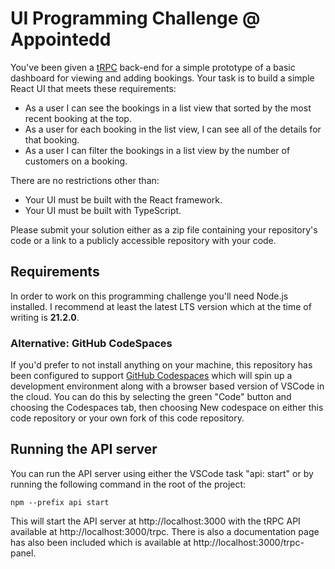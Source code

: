 # UI Programming Challenge @ Appointedd

You've been given a [tRPC](https://trpc.io) back-end for a simple prototype of a basic dashboard for viewing and adding bookings. Your task is to build a simple React UI that meets these requirements:

- As a user I can see the bookings in a list view that sorted by the most recent booking at the top.
- As a user for each booking in the list view, I can see all of the details for that booking.
- As a user I can filter the bookings in a list view by the number of customers on a booking.

There are no restrictions other than:

- Your UI must be built with the React framework.
- Your UI must be built with TypeScript.

Please submit your solution either as a zip file containing your repository's code or a link to a publicly accessible repository with your code.

## Requirements

In order to work on this programming challenge you'll need Node.js installed. I recommend at least the latest LTS version which at the time of writing is **21.2.0**.

### Alternative: GitHub CodeSpaces

If you'd prefer to not install anything on your machine, this repository has been configured to support [GitHub Codespaces](https://github.com/features/codespaces) which will spin up a development environment along with a browser based version of VSCode in the cloud. You can do this by selecting the green "Code" button and choosing the Codespaces tab, then choosing New codespace on either this code repository or your own fork of this code repository.

## Running the API server

You can run the API server using either the VSCode task "api: start" or by running the following command in the root of the project:

```shell
npm --prefix api start
```

This will start the API server at http://localhost:3000 with the tRPC API available at http://localhost:3000/trpc. There is also a documentation page has also been included which is available at http://localhost:3000/trpc-panel.
